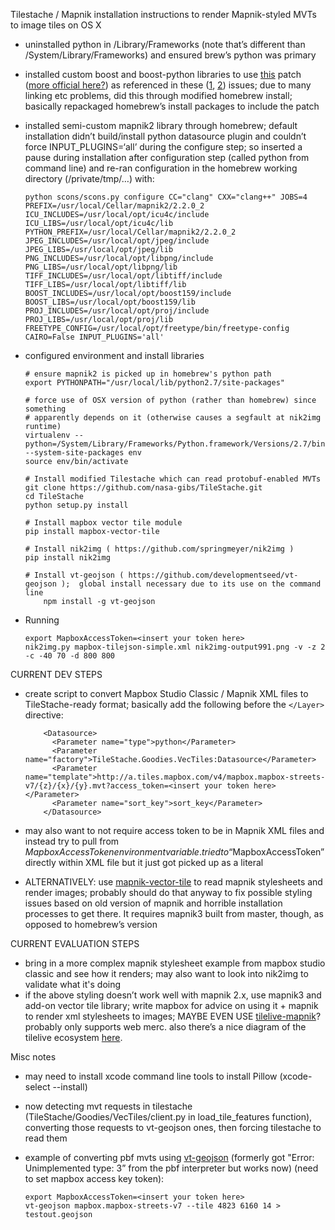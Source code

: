 Tilestache / Mapnik installation instructions to render Mapnik-styled MVTs to image tiles on OS X
- uninstalled python in /Library/Frameworks (note that’s different than /System/Library/Frameworks) and ensured brew’s python was primary

- installed custom boost and boost-python libraries to use [this](https://github.com/mapnik/mapnik-packaging/commit/4ded033e29a05c929fa8c5d770a1dcc3704f9113) patch ([more official here?](https://github.com/mapnik/mapnik-packaging/blob/master/osx/patches/boost_python_shared_ptr_gil.diff)) as referenced in these ([1](https://github.com/mapnik/mapnik/issues/2056), [2](https://github.com/mapnik/mapnik/issues/1968)) issues;  due to many linking etc problems, did this through modified homebrew install;  basically repackaged homebrew’s install packages to include the patch

- installed semi-custom mapnik2 library through homebrew;  default installation didn’t build/install python datasource plugin and couldn’t force INPUT_PLUGINS=‘all’ during the configure step;  so inserted a pause during installation after configuration step (called python from command line) and re-ran configuration in the homebrew working directory (/private/tmp/…) with:

      python scons/scons.py configure CC="clang" CXX="clang++" JOBS=4 PREFIX=/usr/local/Cellar/mapnik2/2.2.0_2 ICU_INCLUDES=/usr/local/opt/icu4c/include ICU_LIBS=/usr/local/opt/icu4c/lib PYTHON_PREFIX=/usr/local/Cellar/mapnik2/2.2.0_2 JPEG_INCLUDES=/usr/local/opt/jpeg/include JPEG_LIBS=/usr/local/opt/jpeg/lib PNG_INCLUDES=/usr/local/opt/libpng/include PNG_LIBS=/usr/local/opt/libpng/lib TIFF_INCLUDES=/usr/local/opt/libtiff/include TIFF_LIBS=/usr/local/opt/libtiff/lib BOOST_INCLUDES=/usr/local/opt/boost159/include BOOST_LIBS=/usr/local/opt/boost159/lib PROJ_INCLUDES=/usr/local/opt/proj/include PROJ_LIBS=/usr/local/opt/proj/lib FREETYPE_CONFIG=/usr/local/opt/freetype/bin/freetype-config CAIRO=False INPUT_PLUGINS='all'

- configured environment and install libraries

      # ensure mapnik2 is picked up in homebrew's python path
      export PYTHONPATH="/usr/local/lib/python2.7/site-packages"

      # force use of OSX version of python (rather than homebrew) since something
      # apparently depends on it (otherwise causes a segfault at nik2img runtime)
      virtualenv --python=/System/Library/Frameworks/Python.framework/Versions/2.7/bin/python --system-site-packages env
      source env/bin/activate

      # Install modified Tilestache which can read protobuf-enabled MVTs
      git clone https://github.com/nasa-gibs/TileStache.git
      cd TileStache
      python setup.py install

      # Install mapbox vector tile module
      pip install mapbox-vector-tile

      # Install nik2img ( https://github.com/springmeyer/nik2img )
      pip install nik2img

      # Install vt-geojson ( https://github.com/developmentseed/vt-geojson );  global install necessary due to its use on the command line
          npm install -g vt-geojson


- Running

      export MapboxAccessToken=<insert your token here>
      nik2img.py mapbox-tilejson-simple.xml nik2img-output991.png -v -z 2 -c -40 70 -d 800 800


CURRENT DEV STEPS
- create script to convert Mapbox Studio Classic / Mapnik XML files to TileStache-ready format; basically add the following before the `</Layer>` directive:

          <Datasource>
            <Parameter name="type">python</Parameter>
            <Parameter name="factory">TileStache.Goodies.VecTiles:Datasource</Parameter>
            <Parameter name="template">http://a.tiles.mapbox.com/v4/mapbox.mapbox-streets-v7/{z}/{x}/{y}.mvt?access_token=<insert your token here></Parameter>
            <Parameter name="sort_key">sort_key</Parameter>
          </Datasource>

- may also want to not require access token to be in Mapnik XML files and instead try to pull from $MapboxAccessToken environment variable.  tried to “$MapboxAccessToken” directly within XML file but it just got picked up as a literal

- ALTERNATIVELY: use [mapnik-vector-tile](https://github.com/mapbox/mapnik-vector-tile) to read mapnik stylesheets and render images;  probably should do that anyway to fix possible styling issues based on old version of mapnik and horrible installation processes to get there.  It requires mapnik3 built from master, though, as opposed to homebrew’s version

CURRENT EVALUATION STEPS
- bring in a more complex mapnik stylesheet example from mapbox studio classic and see how it renders; may also want to look into nik2img to validate what it's doing 
- if the above styling doesn’t work well with mapnik 2.x, use mapnik3 and add-on vector tile library;  write mapbox for advice on using it + mapnik to render xml stylesheets to images;  MAYBE EVEN USE [tilelive-mapnik](https://github.com/mapbox/tilelive-mapnik)?  probably only supports web merc.   also there’s a nice diagram of the tilelive ecosystem [here](https://github.com/mapbox/tilelive#ecosytem-of-tilelive).


Misc notes
- may need to install xcode command line tools to install Pillow (xcode-select --install)

- now detecting mvt requests in tilestache (TileStache/Goodies/VecTiles/client.py in load_tile_features function), converting those requests to vt-geojson ones, then forcing tilestache to read them

- example of converting pbf mvts using [vt-geojson](https://github.com/developmentseed/vt-geojson) (formerly got "Error: Unimplemented type: 3” from the pbf interpreter but works now) (need to set mapbox access key token):

      export MapboxAccessToken=<insert your token here>
      vt-geojson mapbox.mapbox-streets-v7 --tile 4823 6160 14 > testout.geojson

